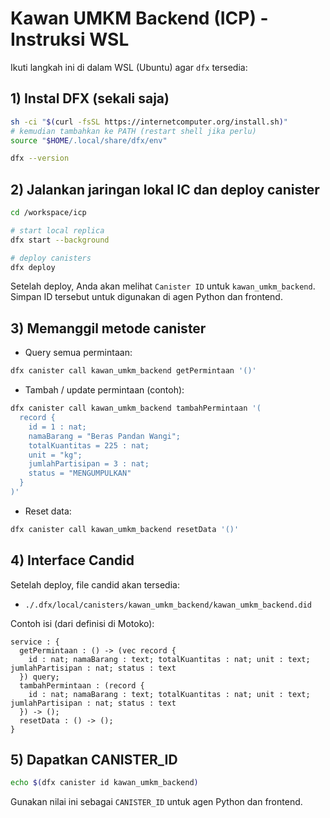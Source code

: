 # Kawan UMKM Backend (ICP) - Instruksi WSL

Ikuti langkah ini di dalam WSL (Ubuntu) agar `dfx` tersedia:

## 1) Instal DFX (sekali saja)
```bash
sh -ci "$(curl -fsSL https://internetcomputer.org/install.sh)"
# kemudian tambahkan ke PATH (restart shell jika perlu)
source "$HOME/.local/share/dfx/env"

dfx --version
```

## 2) Jalankan jaringan lokal IC dan deploy canister
```bash
cd /workspace/icp

# start local replica
dfx start --background

# deploy canisters
dfx deploy
```

Setelah deploy, Anda akan melihat `Canister ID` untuk `kawan_umkm_backend`. Simpan ID tersebut untuk digunakan di agen Python dan frontend.

## 3) Memanggil metode canister
- Query semua permintaan:
```bash
dfx canister call kawan_umkm_backend getPermintaan '()'
```

- Tambah / update permintaan (contoh):
```bash
dfx canister call kawan_umkm_backend tambahPermintaan '(
  record {
    id = 1 : nat;
    namaBarang = "Beras Pandan Wangi";
    totalKuantitas = 225 : nat;
    unit = "kg";
    jumlahPartisipan = 3 : nat;
    status = "MENGUMPULKAN"
  }
)'
```

- Reset data:
```bash
dfx canister call kawan_umkm_backend resetData '()'
```

## 4) Interface Candid
Setelah deploy, file candid akan tersedia:
- `./.dfx/local/canisters/kawan_umkm_backend/kawan_umkm_backend.did`

Contoh isi (dari definisi di Motoko):
```
service : {
  getPermintaan : () -> (vec record {
    id : nat; namaBarang : text; totalKuantitas : nat; unit : text; jumlahPartisipan : nat; status : text
  }) query;
  tambahPermintaan : (record {
    id : nat; namaBarang : text; totalKuantitas : nat; unit : text; jumlahPartisipan : nat; status : text
  }) -> ();
  resetData : () -> ();
}
```

## 5) Dapatkan CANISTER_ID
```bash
echo $(dfx canister id kawan_umkm_backend)
```

Gunakan nilai ini sebagai `CANISTER_ID` untuk agen Python dan frontend.